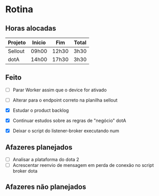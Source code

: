 # Rotina

## Horas alocadas

Projeto | Inicio | Fim | Total
--------|-------|-------|------
Sellout | 09h00 | 12h30 | 3h30
dotA    | 14h00 | 17h30 | 3h30

## Feito

- [ ] Parar Worker assim que o device for ativado
- [ ] Alterar para o endpoint correto na planilha sellout

- [x] Estudar o product backlog
- [x] Continuar estudos sobre as regras de "negócio" dotA
- [x] Deixar o script do listener-broker executando num

## Afazeres planejados

- [ ] Analisar a plataforma do dota 2
- [ ] Acrescentar reenvio de mensagem em perda de conexão no script broker dota

## Afazeres não planejados


<!--stackedit_data:
eyJoaXN0b3J5IjpbLTc3NDI0MzI1MCw5ODYzNTIyNCwxNzk0Nj
I2MDEsLTEwNjE4MTY4MzYsMTE4MzU2ODI0NywtMTc5MDEzMTgz
Miw0NDIzODA3NzcsOTc0OTgwMTQ1LC0xMzM5NjU2NjcyXX0=
-->